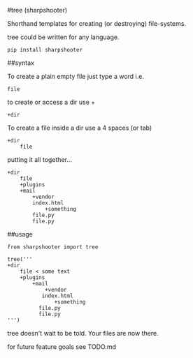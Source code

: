 #tree (sharpshooter)

Shorthand templates for creating (or destroying) file-systems.

tree could be written for any language.

```
pip install sharpshooter
```

##syntax

To create a plain empty file just type a word i.e.

```
file
```

to create or access a dir use +

```
+dir
```

To create a file inside a dir use a 4 spaces (or tab)

```
+dir
    file
```

putting it all together…

```
+dir
    file
    +plugins
    +mail
        +vendor
	    index.html
            +something
		file.py
		file.py
```

##usage

```
from sharpshooter import tree

tree('''
+dir
    file < some text
    +plugins
        +mail
            +vendor
	       index.html
               +something
		  file.py
		  file.py
''')
```

tree doesn't wait to be told. Your files are now there.


for future feature goals see TODO.md